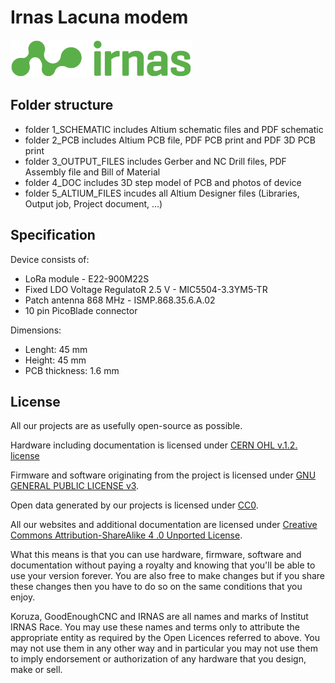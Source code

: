 # Irnas Lacuna modem

<img src="https://github.com/IRNAS/irnas-lacuna-modem/blob/development/4_DOC/irnas-logotip-rgb-02.png" height="60">

## Folder structure
 - folder 1_SCHEMATIC includes Altium schematic files and PDF schematic
 - folder 2_PCB includes Altium PCB file, PDF PCB print and PDF 3D PCB print
 - folder 3_OUTPUT_FILES includes Gerber and NC Drill files, PDF Assembly file and Bill of Material
 - folder 4_DOC includes 3D step model of PCB and photos of device
 - folder 5_ALTIUM_FILES incudes all Altium Designer files (Libraries, Output job, Project document, ...)

## Specification
Device consists of:
 - LoRa module - E22-900M22S
 - Fixed LDO Voltage RegulatoR 2.5 V - MIC5504-3.3YM5-TR
 - Patch antenna 868 MHz - ISMP.868.35.6.A.02
 - 10 pin PicoBlade connector

Dimensions:
 - Lenght: 45 mm
 - Height: 45 mm
 - PCB thickness: 1.6 mm

## License

All our projects are as usefully open-source as possible.

Hardware including documentation is licensed under [CERN OHL v.1.2. license](http://www.ohwr.org/licenses/cern-ohl/v1.2)

Firmware and software originating from the project is licensed under [GNU GENERAL PUBLIC LICENSE v3](http://www.gnu.org/licenses/gpl-3.0.en.html).

Open data generated by our projects is licensed under [CC0](https://creativecommons.org/publicdomain/zero/1.0/legalcode).

All our websites and additional documentation are licensed under [Creative Commons Attribution-ShareAlike 4 .0 Unported License](https://creativecommons.org/licenses/by-sa/4.0/legalcode).

What this means is that you can use hardware, firmware, software and documentation without paying a royalty and knowing that you'll be able to use your version forever. You are also free to make changes but if you share these changes then you have to do so on the same conditions that you enjoy.

Koruza, GoodEnoughCNC and IRNAS are all names and marks of Institut IRNAS Race. 
You may use these names and terms only to attribute the appropriate entity as required by the Open Licences referred to above. You may not use them in any other way and in particular you may not use them to imply endorsement or authorization of any hardware that you design, make or sell.